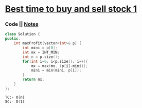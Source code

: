 # [Best time to buy and sell stock 1](https://leetcode.com/problems/best-time-to-buy-and-sell-stock/)

### Code || [Notes](https://drive.google.com/file/d/11uQqPCThX8Mr6nt_80Z_ffY7bG2bm4K7/view?usp=sharing)

``` .cpp
class Solution {
public:
    int maxProfit(vector<int>& p) {
        int mini = p[0];
        int mx = INT_MIN;
        int n = p.size();
        for(int i=0; i<p.size(); i++){
            mx = max(mx, (p[i]-mini));
            mini = min(mini, p[i]);
        }
        return mx;
    }
};
```

```
TC:- O(n)
SC:- O(1)
```
